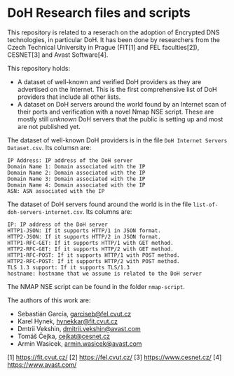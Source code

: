 # DoH Research files and scripts
This repository is related to a reserach on the adoption of Encrypted DNS technologies, in particular DoH.
It has been done by researchers from the Czech Technical University in Prague (FIT[1] and FEL faculties[2]), CESNET[3] and Avast Software[4].

This repository holds:
- A dataset of well-known and verified DoH providers as they are advertised on the Internet. This is the first comprehensive list of DoH providers that include all other lists.
- A dataset on DoH servers around the world found by an Internet scan of their ports and verification with a novel Nmap NSE script. These are mostly still _unknown_ DoH servers that the public is setting up and most are not published yet.

The dataset of well-known DoH providers is in the file ```DoH Internet Servers Dataset.csv```. Its columsn are: 

    IP Address: IP address of the DoH server
    Domain Name 1: Domain associated with the IP
    Domain Name 2: Domain associated with the IP
    Domain Name 3: Domain associated with the IP
    Domain Name 4: Domain associated with the IP
    ASN: ASN associated with the IP

The dataset of DoH servers found around the world is in the file ```list-of-doh-servers-internet.csv```. Its columns are:

    IP: IP address of the DoH server
    HTTP1-JSON: If it supports HTTP/1 in JSON format.
    HTTP2-JSON: If it supports HTTP/2 in JSON format.
    HTTP1-RFC-GET: If it supports HTTP/1 with GET method.
    HTTP2-RFC-GET: If it supports HTTP/2 with GET method.
    HTTP1-RFC-POST: If it supports HTTP/1 with POST method.
    HTTP2-RFC-POST: If it supports HTTP/2 with POST method.
    TLS 1.3 support: If it supports TLS/1.3
    hostname: hostname that we assume is related to the DoH server



The NMAP NSE script can be found in the folder ```nmap-script```.

The authors of this work are:
- Sebastián García, garciseb@fel.cvut.cz
- Karel Hynek, hynekkar@fit.cvut.cz
- Dmtrii Vekshin, dmitrii.vekshin@avast.com
- Tomáš Čejka, cejkat@cesnet.cz
- Armin Wasicek, armin.wasicek@avast.com

[1] https://fit.cvut.cz/
[2] https://fel.cvut.cz/
[3] https://www.cesnet.cz/
[4] https://www.avast.com/

